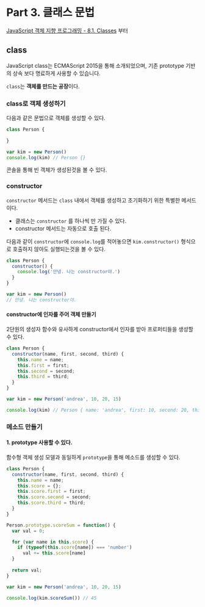 # Part 3. 클래스 문법

[JavaScript 객체 지향 프로그래밍 - 8.1. Classes](https://www.youtube.com/watch?v=cmcx88U7xBE&list=PLuHgQVnccGMAMctarDlPyv6upFUUnpSO3&index=13) 부터

## class

JavaScript class는 ECMAScript 2015을 통해 소개되었으며, 기존 prototype 기반의 상속 보다 명료하게 사용할 수 있습니다.

`class`는 **객체를 만드는 공장**이다.

### class로 객체 생성하기

다음과 같은 문법으로 객체를 생성할 수 있다.

``` javascript
class Person {
  
}

var kim = new Person()
console.log(kim) // Person {}
```

콘솔을 통해 빈 객체가 생성된것을 볼 수 있다.

### constructor

`constructor` 메서드는 `class` 내에서 객체를 생성하고 초기화하기 위한 특별한 메서드이다.

* 클래스는 `constructor` 를 하나씩 만 가질 수 있다.
* constructor 메서드는 자동으로 호출 된다.

다음과 같이 `constructor`에 `console.log`를 적어놓으면 `kim.constructor()` 형식으로 호출하지 않아도 실행되는것을 볼 수 있다.

``` javascript
class Person {
  constructor() {
    console.log('안녕. 나는 constructor야.')
  }
}

var kim = new Person()
// 안녕. 나는 constructor야.
```

#### constructor에 인자를 주어 객체 만들기

2단원의 생성자 함수와 유사하게 constructor에서 인자를 받아 프로퍼티들을 생성할 수 있다.

``` javascript
class Person {
  constructor(name, first, second, third) {
    this.name = name;
    this.first = first;
    this.second = second;
    this.third = third;
  }
}

var kim = new Person('andrea', 10, 20, 15)

console.log(kim) // Person { name: 'andrea', first: 10, second: 20, third: 15 }
```

### 메소드 만들기

#### 1. prototype 사용할 수 있다.

함수형 객체 생성 모델과 동일하게 `prototype`을 통해 메소드를 생성할 수 있다.

``` javascript 
class Person {
  constructor(name, first, second, third) {
    this.name = name;
    this.score = {};
    this.score.first = first;
    this.score.second = second;
    this.score.third = third;
  }
}

Person.prototype.scoreSum = function() {
  var val = 0;

  for (var name in this.score) {
    if (typeof(this.score[name]) === 'number')
      val += this.score[name]
  }
  
  return val;
}

var kim = new Person('andrea', 10, 20, 15)

console.log(kim.scoreSum()) // 45
```